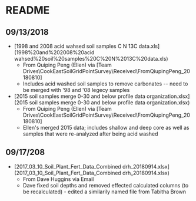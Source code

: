 # README

## 09/13/2018

* [1998 and 2008 acid wahsed soil samples C N 13C data.xls](1998%20and%202008%20acid wahsed%20soil%20samples%20C%20N%2013C%20data.xls)
  * From Quiping Peng (Ellen) via [Team Drives\CookEastSoilGridPointSurvey\Received\FromQiupingPeng_20180810]
  * Includes acid washed soil samples to remove carbonates -- need to be merged with '98 and '08 legecy samples
* [2015 soil samples  merge 0-30 and below profile data organization.xlsx](2015 soil samples  merge 0-30 and below profile data organization.xlsx)
  * From Quiping Peng (Ellen) via [Team Drives\CookEastSoilGridPointSurvey\Received\FromQiupingPeng_20180810]
  * Ellen's merged 2015 data; includes shallow and deep core as well as samples that were re-analyzed after being acid washed

## 09/17/208

* [2017_03_10_Soil_Plant_Fert_Data_Combined drh_20180914.xlsx](2017_03_10_Soil_Plant_Fert_Data_Combined drh_20180914.xlsx)
  * From Dave Huggins via Email
  * Dave fixed soil depths and removed effected calculated columns (to be recalculated) - edited a similarily named file from Tabitha Brown